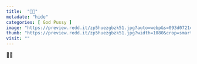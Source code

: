 ```yaml
---
title:  "💓💧"
metadate: "hide"
categories: [ God Pussy ]
image: "https://preview.redd.it/zp5huezgbzk51.jpg?auto=webp&s=093d0721c14b8924f8fc06cb29eb4eae3e6cf486"
thumb: "https://preview.redd.it/zp5huezgbzk51.jpg?width=1080&crop=smart&auto=webp&s=d41f4c64ec5d9429ee1e6d68365e53dbd5be3bff"
visit: ""
---
```

💓💧
